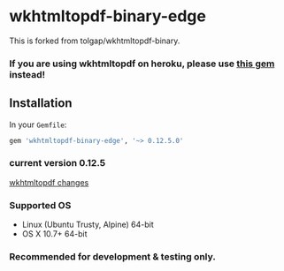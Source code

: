 # wkhtmltopdf-binary-edge
This is forked from tolgap/wkhtmltopdf-binary.

### If you are using wkhtmltopdf on heroku, please use [this gem](https://github.com/rposborne/wkhtmltopdf-heroku) instead!

## Installation
In your `Gemfile`:

```ruby
gem 'wkhtmltopdf-binary-edge', '~> 0.12.5.0'
```

### current version 0.12.5
[wkhtmltopdf changes](https://github.com/wkhtmltopdf/wkhtmltopdf/releases/tag/0.12.5)

### Supported OS

* Linux (Ubuntu Trusty, Alpine)	64-bit
* OS X 10.7+                    64-bit

### Recommended for development & testing only.
